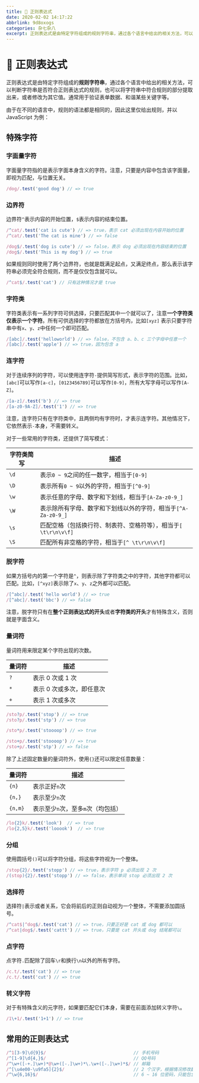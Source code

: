 ```yaml
---
title: 📜 正则表达式
date: 2020-02-02 14:17:22
abbrlink: 9d8oxogs
categories: 杂七杂八
excerpt: 正则表达式是由特定字符组成的规则字符串，通过各个语言中给出的相关方法，可以判断字符串是否符合正则表达式的规则，也可以将字符串中符合规则的部分提取出来，或者修改为其它值。通常用于验证表单数据、和谐某些关键字等。
---
```


# 📜 正则表达式

正则表达式是由特定字符组成的**规则字符串**，通过各个语言中给出的相关方法，可以判断字符串是否符合正则表达式的规则，也可以将字符串中符合规则的部分提取出来，或者修改为其它值。通常用于验证表单数据、和谐某些关键字等。

由于在不同的语言中，规则的语法都是相同的，因此这里仅给出规则，并以 JavaScript 为例：

## 特殊字符

### 字面量字符

字面量字符指的是表示字面本身含义的字符。注意，只要是内容中包含该字面量，即视为匹配，与位置无关。

```js
/dog/.test('good dog') // => true
```

### 边界符

边界符`^`表示内容的开始位置，`$`表示内容的结束位置。

```js
/^cat/.test('cat is cute') // => true，表示 cat 必须出现在内容开始的位置
/^cat/.test('The cat is mine') // => false

/dog$/.test('dog is cute') // => false，表示 dog 必须出现在内容结束的位置
/dog$/.test('This is my dog') // => true
```

如果规则同时使用了两个边界符，也就是既满足起点，又满足终点，那么表示该字符串必须完全符合规则，而不是仅仅包含就可以。

```js
/^cat$/.test('cat') // 只有这种情况才是 true
```

### 字符类

字符类表示有一系列字符可供选择，只要匹配其中一个就可以了，注意**一个字符类仅表示一个字符**。所有可供选择的字符都放在方括号内，比如`[xyz]` 表示只要字符串中有`x`、`y`、`z`中任何一个即可匹配。

```js
/[abc]/.test('helloworld') // => false，不包含 a、b、c 三个字母中任意一个
/[abc]/.test('apple') // => true，因为包含 a
```

### 连字符

对于连续序列的字符，可以使用连字符`-`提供简写形式，表示字符的范围。比如，`[abc]`可以写作`[a-c]`，`[0123456789]`可以写作`[0-9]`，所有大写字母可以写作`[A-Z]`。

```js
/[a-z]/.test('b') // => true
/[a-z0-9A-Z]/.test('1') // => true
```

注意，连字符只有在字符类中，且两侧均有字符时，才表示连字符。其他情况下，它依然表示`-`本身，不需要转义。

对于一些常用的字符类，还提供了简写模式：

| 字符类简写 | 描述 |
| --- | --- |
| `\d` | 表示`0 ~ 9`之间的任一数字，相当于`[0-9]` |
| `\D` | 表示所有`0 ~ 9`以外的字符，相当于`[^0-9]` |
| `\w` | 表示任意的字母、数字和下划线，相当于`[A-Za-z0-9_]` |
| `\W` | 表示除所有字母、数字和下划线以外的字符，相当于`[^A-Za-z0-9_]` |
| `\s` | 匹配空格（包括换行符、制表符、空格符等），相当于`[ \t\r\n\v\f]` |
| `\S` | 匹配所有非空格的字符，相当于`[^ \t\r\n\v\f]` |

### 脱字符

如果方括号内的第一个字符是`^`，则表示除了字符类之中的字符，其他字符都可以匹配。比如，`[^xyz]`表示除了`x`、`y`、`z`之外都可以匹配。

```js
/[^abc]/.test('hello world') // => true
/[^abc]/.test('bbc') // => false
```

注意，脱字符只有在**整个正则表达式的开头**或者**字符类的开头**才有特殊含义，否则就是字面含义。

### 量词符

量词符用来限定某个字符出现的次数。

| 量词符 | 描述 |
| --- | --- |
| `?` | 表示 0 次或 1 次 |
| `*` | 表示 0 次或多次，即任意次 |
| `+` | 表示 1 次或多次 |

```js
/sto?p/.test('stop') // => true
/sto?p/.test('stp') // => true

/sto*p/.test('stoooop') // => true

/sto+p/.test('stoooop') // => true
/sto+p/.test('stp') // => false
```

除了上述固定数量的量词符外，使用`{}`还可以限定任意数量：

| 量词符 | 描述 |
| --- | --- |
| `{n}` | 表示正好`n`次 |
| `{n,}` | 表示至少`n`次 |
| `{n,m}` | 表示至少`n`次，至多`m`次（均包括） |

```js
/lo{2}k/.test('look')  // => true
/lo{2,5}k/.test('looook')  // => true
```

### 分组

使用圆括号`()`可以将字符分组，将这些字符视为一个整体。

```js
/stop{2}/.test('stopp') // => true，表示字符 p 必须出现 2 次
/(stop){2}/.test('stopp') // => false，表示单词 stop 必须出现 2 次
```

### 选择符

选择符`|`表示或者关系，它会将前后的正则自动视为一个整体，不需要添加圆括号。

```js
/^cat$|^dog$/.test('cat') // => true，只要正好是 cat 或 dog 都可以
/^cat|dog$/.test('cattt') // => true，只要是 cat 开头或 dog 结尾都可以
```

### 点字符

点字符`.`匹配除了回车`\r`和换行`\n`以外的所有字符。

```js
/c.t/.test('cat') // => true
/c.t/.test('cut') // => true
```

### 转义字符

对于有特殊含义的元字符，如果要匹配它们本身，需要在前面添加转义字符`\`。

```js
/1\+1/.test('1+1') // => true
```

## 常用的正则表达式

```js
/^1[3-9]\d{9}$/                                 // 手机号码
/^[1-9]\d{4,}$/                                 // QQ号码
/^\w+([-+.]\w+)*@\w+([-.]\w+)*\.\w+([-.]\w+)*$/ // 邮箱
/^[\u4e00-\u9fa5]{2}$/                          // 2 个汉字，根据情况修改数量即可
/^\w{6,16}$/                                    // 6 ~ 16 位密码，只能包含数字、字母、下划线
```
